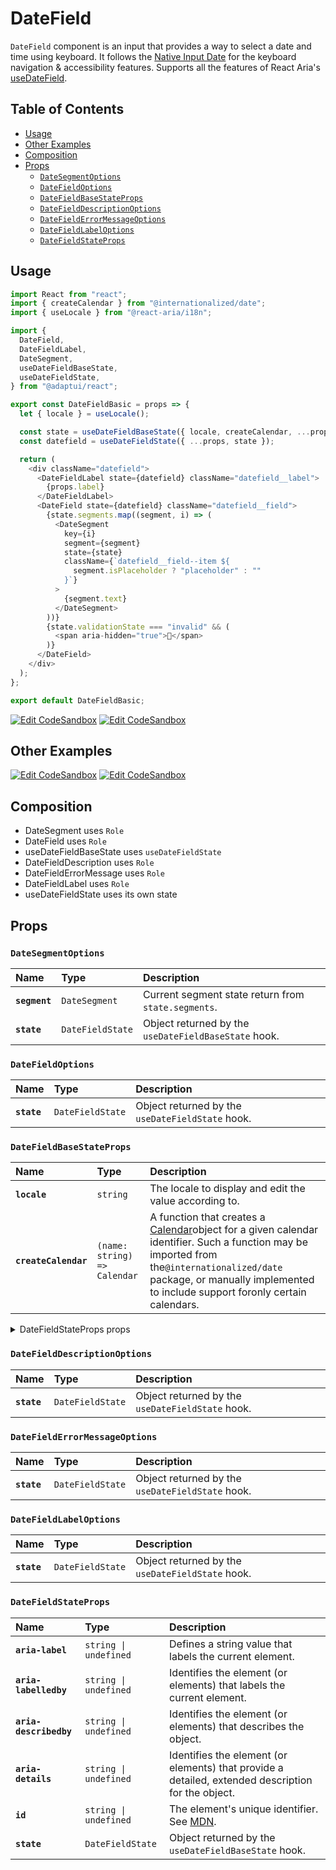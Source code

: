 # DateField

`DateField` component is an input that provides a way to select a date and time
using keyboard. It follows the
[Native Input Date](https://developer.mozilla.org/en-US/docs/Web/HTML/Element/input/date)
for the keyboard navigation & accessibility features. Supports all the features
of React Aria's
[useDateField](https://react-spectrum.adobe.com/react-aria/useDateField.html#features).

## Table of Contents

- [Usage](#usage)
- [Other Examples](#other-examples)
- [Composition](#composition)
- [Props](#props)
  - [`DateSegmentOptions`](#datesegmentoptions)
  - [`DateFieldOptions`](#datefieldoptions)
  - [`DateFieldBaseStateProps`](#datefieldbasestateprops)
  - [`DateFieldDescriptionOptions`](#datefielddescriptionoptions)
  - [`DateFieldErrorMessageOptions`](#datefielderrormessageoptions)
  - [`DateFieldLabelOptions`](#datefieldlabeloptions)
  - [`DateFieldStateProps`](#datefieldstateprops)

## Usage

```js
import React from "react";
import { createCalendar } from "@internationalized/date";
import { useLocale } from "@react-aria/i18n";

import {
  DateField,
  DateFieldLabel,
  DateSegment,
  useDateFieldBaseState,
  useDateFieldState,
} from "@adaptui/react";

export const DateFieldBasic = props => {
  let { locale } = useLocale();

  const state = useDateFieldBaseState({ locale, createCalendar, ...props });
  const datefield = useDateFieldState({ ...props, state });

  return (
    <div className="datefield">
      <DateFieldLabel state={datefield} className="datefield__label">
        {props.label}
      </DateFieldLabel>
      <DateField state={datefield} className="datefield__field">
        {state.segments.map((segment, i) => (
          <DateSegment
            key={i}
            segment={segment}
            state={state}
            className={`datefield__field--item ${
              segment.isPlaceholder ? "placeholder" : ""
            }`}
          >
            {segment.text}
          </DateSegment>
        ))}
        {state.validationState === "invalid" && (
          <span aria-hidden="true">🚫</span>
        )}
      </DateField>
    </div>
  );
};

export default DateFieldBasic;
```

[![Edit CodeSandbox](https://img.shields.io/badge/DateField-Open%20On%20CodeSandbox-%230971f1?style=for-the-badge&logo=codesandbox&labelColor=151515)](https://codesandbox.io/s/j1l4xo)
[![Edit CodeSandbox](https://img.shields.io/badge/DateField%20TS-Open%20On%20CodeSandbox-%230971f1?style=for-the-badge&logo=codesandbox&labelColor=151515)](https://codesandbox.io/s/lgtt9t)

## Other Examples

[![Edit CodeSandbox](https://img.shields.io/badge/DateField%20Styled-Open%20On%20CodeSandbox-%230971f1?style=for-the-badge&logo=codesandbox&labelColor=151515)](https://codesandbox.io/s/iepwcp)
[![Edit CodeSandbox](https://img.shields.io/badge/DateField%20Styled%20TS-Open%20On%20CodeSandbox-%230971f1?style=for-the-badge&logo=codesandbox&labelColor=151515)](https://codesandbox.io/s/hkrv37)

## Composition

- DateSegment uses `Role`
- DateField uses `Role`
- useDateFieldBaseState uses `useDateFieldState`
- DateFieldDescription uses `Role`
- DateFieldErrorMessage uses `Role`
- DateFieldLabel uses `Role`
- useDateFieldState uses its own state

## Props

### `DateSegmentOptions`

| Name          | Type                        | Description                                          |
| :------------ | :-------------------------- | :--------------------------------------------------- |
| **`segment`** | <code>DateSegment</code>    | Current segment state return from `state.segments`.  |
| **`state`**   | <code>DateFieldState</code> | Object returned by the `useDateFieldBaseState` hook. |

### `DateFieldOptions`

| Name        | Type                        | Description                                      |
| :---------- | :-------------------------- | :----------------------------------------------- |
| **`state`** | <code>DateFieldState</code> | Object returned by the `useDateFieldState` hook. |

### `DateFieldBaseStateProps`

| Name                 | Type                                        | Description                                                                                                                                                                                                                                                           |
| :------------------- | :------------------------------------------ | :-------------------------------------------------------------------------------------------------------------------------------------------------------------------------------------------------------------------------------------------------------------------- |
| **`locale`**         | <code>string</code>                         | The locale to display and edit the value according to.                                                                                                                                                                                                                |
| **`createCalendar`** | <code>(name: string) =&#62; Calendar</code> | A function that creates a [Calendar](../internationalized/date/Calendar.html)object for a given calendar identifier. Such a function may be imported from the`@internationalized/date` package, or manually implemented to include support foronly certain calendars. |

<details><summary>DateFieldStateProps props</summary>
> These props are returned by the other props You can also provide these props.

| Name                    | Type                                                                                                                                                      | Description                                                                                                                                                |
| :---------------------- | :-------------------------------------------------------------------------------------------------------------------------------------------------------- | :--------------------------------------------------------------------------------------------------------------------------------------------------------- |
| **`maxGranularity`**    | <code>&#34;year&#34; \| &#34;month&#34; \| Granularity \| undefined</code>                                                                                | The maximum unit to display in the date field.                                                                                                             |
| **`minValue`**          | <code>DateValue \| undefined</code>                                                                                                                       | The minimum allowed date that a user may select.                                                                                                           |
| **`maxValue`**          | <code>DateValue \| undefined</code>                                                                                                                       | The maximum allowed date that a user may select.                                                                                                           |
| **`isDateUnavailable`** | <code>((date: DateValue) =&#62; boolean) \| undefined</code>                                                                                              | Callback that is called for each date of the calendar. If it returns true, then the date is unavailable.                                                   |
| **`placeholderValue`**  | <code>T \| undefined</code>                                                                                                                               | A placeholder date that influences the format of the placeholder shown when no value is selected. Defaults to today's date at midnight.                    |
| **`hourCycle`**         | <code>12 \| 24 \| undefined</code>                                                                                                                        | Whether to display the time in 12 or 24 hour format. By default, this is determined by the user's locale.                                                  |
| **`granularity`**       | <code>Granularity \| undefined</code>                                                                                                                     | Determines the smallest unit that is displayed in the date picker. By default, this is `"day"` for dates, and `"minute"` for times.                        |
| **`hideTimeZone`**      | <code>boolean \| undefined</code>                                                                                                                         | Whether to hide the time zone abbreviation.                                                                                                                |
| **`isDisabled`**        | <code>boolean \| undefined</code>                                                                                                                         | Whether the input is disabled.                                                                                                                             |
| **`isReadOnly`**        | <code>boolean \| undefined</code>                                                                                                                         | Whether the input can be selected but not changed by the user.                                                                                             |
| **`validationState`**   | <code>ValidationState \| undefined</code>                                                                                                                 | Whether the input should display its "valid" or "invalid" visual styling.                                                                                  |
| **`isRequired`**        | <code>boolean \| undefined</code>                                                                                                                         | Whether user input is required on the input before form submission.Often paired with the `necessityIndicator` prop to add a visual indicator to the input. |
| **`autoFocus`**         | <code>boolean \| undefined</code>                                                                                                                         | Whether the element should receive focus on render.                                                                                                        |
| **`onFocus`**           | <code title="((e: FocusEvent&#60;Element, Element&#62;) =&#62; void) \| undefined">((e: FocusEvent&#60;Element, Element&#62;) =&#62; void) \| u...</code> | Handler that is called when the element receives focus.                                                                                                    |
| **`onBlur`**            | <code title="((e: FocusEvent&#60;Element, Element&#62;) =&#62; void) \| undefined">((e: FocusEvent&#60;Element, Element&#62;) =&#62; void) \| u...</code> | Handler that is called when the element loses focus.                                                                                                       |
| **`onFocusChange`**     | <code>((isFocused: boolean) =&#62; void) \| undefined</code>                                                                                              | Handler that is called when the element's focus status changes.                                                                                            |
| **`onKeyDown`**         | <code>((e: KeyboardEvent) =&#62; void) \| undefined</code>                                                                                                | Handler that is called when a key is pressed.                                                                                                              |
| **`onKeyUp`**           | <code>((e: KeyboardEvent) =&#62; void) \| undefined</code>                                                                                                | Handler that is called when a key is released.                                                                                                             |
| **`label`**             | <code>ReactNode</code>                                                                                                                                    | The content to display as the label.                                                                                                                       |
| **`description`**       | <code>ReactNode</code>                                                                                                                                    | A description for the field. Provides a hint such as specific requirements for what to choose.                                                             |
| **`errorMessage`**      | <code>ReactNode</code>                                                                                                                                    | An error message for the field.                                                                                                                            |
| **`isOpen`**            | <code>boolean \| undefined</code>                                                                                                                         | Whether the overlay is open by default (controlled).                                                                                                       |
| **`defaultOpen`**       | <code>boolean \| undefined</code>                                                                                                                         | Whether the overlay is open by default (uncontrolled).                                                                                                     |
| **`onOpenChange`**      | <code>((isOpen: boolean) =&#62; void) \| undefined</code>                                                                                                 | Handler that is called when the overlay's open state changes.                                                                                              |
| **`value`**             | <code>T \| undefined</code>                                                                                                                               | The current value (controlled).                                                                                                                            |
| **`defaultValue`**      | <code>T \| undefined</code>                                                                                                                               | The default value (uncontrolled).                                                                                                                          |
| **`onChange`**          | <code>((value: C) =&#62; void) \| undefined</code>                                                                                                        | Handler that is called when the value changes.                                                                                                             |

</details>

### `DateFieldDescriptionOptions`

| Name        | Type                        | Description                                      |
| :---------- | :-------------------------- | :----------------------------------------------- |
| **`state`** | <code>DateFieldState</code> | Object returned by the `useDateFieldState` hook. |

### `DateFieldErrorMessageOptions`

| Name        | Type                        | Description                                      |
| :---------- | :-------------------------- | :----------------------------------------------- |
| **`state`** | <code>DateFieldState</code> | Object returned by the `useDateFieldState` hook. |

### `DateFieldLabelOptions`

| Name        | Type                        | Description                                      |
| :---------- | :-------------------------- | :----------------------------------------------- |
| **`state`** | <code>DateFieldState</code> | Object returned by the `useDateFieldState` hook. |

### `DateFieldStateProps`

| Name                   | Type                             | Description                                                                                                         |
| :--------------------- | :------------------------------- | :------------------------------------------------------------------------------------------------------------------ |
| **`aria-label`**       | <code>string \| undefined</code> | Defines a string value that labels the current element.                                                             |
| **`aria-labelledby`**  | <code>string \| undefined</code> | Identifies the element (or elements) that labels the current element.                                               |
| **`aria-describedby`** | <code>string \| undefined</code> | Identifies the element (or elements) that describes the object.                                                     |
| **`aria-details`**     | <code>string \| undefined</code> | Identifies the element (or elements) that provide a detailed, extended description for the object.                  |
| **`id`**               | <code>string \| undefined</code> | The element's unique identifier. See [MDN](https://developer.mozilla.org/en-US/docs/Web/HTML/Global_attributes/id). |
| **`state`**            | <code>DateFieldState</code>      | Object returned by the `useDateFieldBaseState` hook.                                                                |

